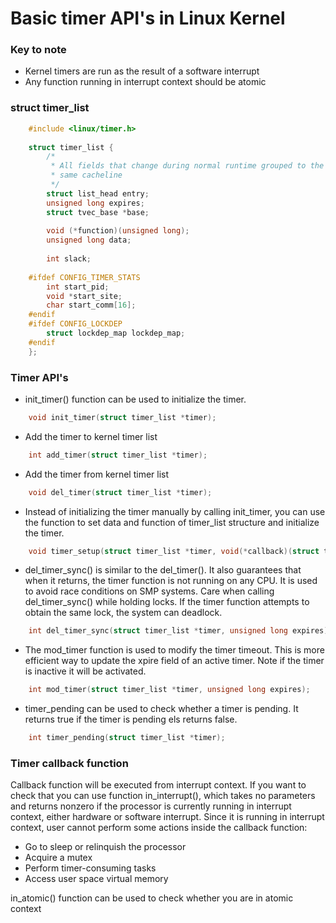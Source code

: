 # Basic timer API's in Linux Kernel

### Key to note
- Kernel timers are run as the result of a software interrupt
- Any function running in interrupt context should be atomic

### struct timer_list
```c
    #include <linux/timer.h>
    
    struct timer_list {
        /*
         * All fields that change during normal runtime grouped to the
         * same cacheline
         */
        struct list_head entry;
        unsigned long expires;
        struct tvec_base *base;
    
        void (*function)(unsigned long);
        unsigned long data;
    
        int slack;
    
    #ifdef CONFIG_TIMER_STATS
        int start_pid;
        void *start_site;
        char start_comm[16];
    #endif
    #ifdef CONFIG_LOCKDEP
        struct lockdep_map lockdep_map;
    #endif
    };
```

### Timer API's
- init_timer() function can be used to initialize the timer.
``` c
    void init_timer(struct timer_list *timer);
```
- Add the timer to kernel timer list
``` c
    int add_timer(struct timer_list *timer);
```
- Add the timer from kernel timer list
``` c
    void del_timer(struct timer_list *timer);
```
- Instead of initializing the timer manually by calling init_timer, you can use the function to set data and function of timer_list structure and initialize the timer.
``` c
    void timer_setup(struct timer_list *timer, void(*callback)(struct timer_list *), unsigned int flags);
```
- del_timer_sync() is similar to the del_timer(). It also guarantees that when it returns, the timer function is not running on any CPU. It is used to avoid race conditions on SMP systems. Care when calling del_timer_sync() while holding locks. If the timer function attempts to obtain the same lock, the system can deadlock.
``` c
    int del_timer_sync(struct timer_list *timer, unsigned long expires);
```
- The mod_timer function is used to modify the timer timeout. This is more efficient way to update the xpire field of an active timer. Note if the timer is inactive it will be activated.
``` c
    int mod_timer(struct timer_list *timer, unsigned long expires);
```
- timer_pending can be used to check whether a timer is pending. It returns true if the timer is pending els returns false.
``` c
    int timer_pending(struct timer_list *timer);
```

### Timer callback function

Callback function will be executed from interrupt context. If you want to check that you can use function in_interrupt(), which takes no parameters and returns nonzero if the processor is currently running in interrupt context, either hardware or software interrupt. Since it is running in interrupt context, user cannot perform some actions inside the callback function:
- Go to sleep or relinquish the processor
- Acquire a mutex
- Perform timer-consuming tasks
- Access user space virtual memory

in_atomic() function can be used to check whether you are in atomic context